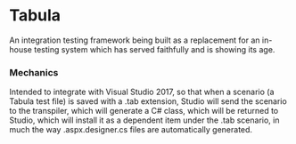 # Tabula

An integration testing framework being built as a replacement for an
in-house testing system which has served faithfully and is showing its age.

### Mechanics

Intended to integrate with Visual Studio 2017,
so that when a scenario (a Tabula test file)
is saved with a .tab extension,
Studio will send the scenario to the transpiler,
which will generate a C# class,
which will be returned to Studio,
which will install it as a dependent item under the .tab scenario,
in much the way .aspx.designer.cs files are automatically generated.
